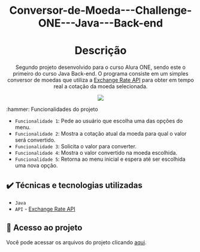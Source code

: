 <h1 align="center"> Conversor-de-Moeda---Challenge-ONE---Java---Back-end </h1>
<h1 align="center"> Descrição </h1>
<p align="center">Segundo projeto desenvolvido para o curso Alura ONE, sendo este o primeiro do curso Java Back-end. O programa consiste em um simples conversor de moedas que utiliza a <a href="https://www.exchangerate-api.com">Exchange Rate API</a> para obter em tempo real a cotação da moeda selecionada.
</p>
<p align="center"><img loading="lazy" src="http://img.shields.io/static/v1?label=STATUS&message=EM%20DESENVOLVIMENTO&color=GREEN&style=for-the-badge"/></p>
 :hammer: Funcionalidades do projeto

- `Funcionalidade 1`: Pede ao usuário que escolha uma das opções do menu.
- `Funcionalidade 2`: Mostra a cotação atual da moeda para qual o valor será convertido. 
- `Funcionalidade 3`: Solicita o valor para converter.
- `Funcionalidade 4`: Mostra o valor convertido na moeda escolhida.
- `Funcionalidade 5`: Retorna ao menu inicial e espera até ser escolhida uma nova opção. 

## ✔️ Técnicas e tecnologias utilizadas

- ``Java``
- ``API`` - <a href="https://www.exchangerate-api.com/"> Exchange Rate API</a>
## 📁 Acesso ao projeto
Você pode acessar os arquivos do projeto clicando <a href="https://github.com/PauloPeu/Conversor-de-Moeda---Challenge-ONE---Java---Back-end"> aqui</a>.

